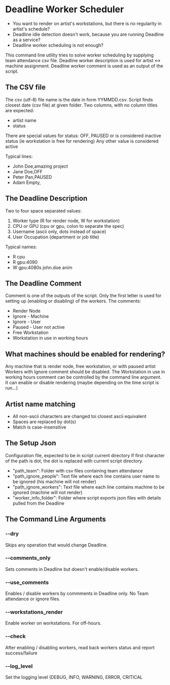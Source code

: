 # Deadline Worker Scheduler

* You want to render on artist's workstations, but there is no regularity in artist's schedule?
* Deadline idle detection doesn't work, because you are running Deadline as a service?
* Deadline worker scheduling is not enough?

This command line utility tries to solve worker scheduling by supplying team attendance csv file.
Deadline worker description is used for artist <-> machine assignment.
Deadline worker comment is used as an output of the script.

## The CSV file
The csv (utf-8) file name is the date in form YYMMDD.csv.
Script finds closest date (csv file) at given folder.
Two columns, with no column titles are expected:
* artist name
* status

There are special values for status:
OFF, PAUSED or <empty> is considered inactive status (ie workstation is free for rendering)
Any other value is considered active

Typical lines:
* John Doe,amazing project
* Jane Doe,OFF
* Peter Pan,PAUSED
* Adam Empty,

## The Deadline Description
Two to four space separated values:
1. Worker type (R for render node, W for workstation)
2. CPU or GPU (cpu or gpu, colon to separate the spec)
3. Username (ascii only, dots instead of space)
4. User Occupation (department or job title)

Typical names:
* R cpu
* R gpu:4090
* W gpu:4080s john.doe anim

## The Deadline Comment
Comment is one of the outputs of the script. Only the first letter is used for setting up (enabling or disabling) of the workers.
The comments:

* Render Node
* Ignore - Machine
* Ignore - User
* Paused - User not active
* Free Workstation
* Workstation in use in working hours

## What machines should be enabled for rendering?
Any machine that is render node, free workstation, or with paused artist
Workers with Ignore comment should be disabled.
The Workstation in use in working hours comment can be controlled by the command line argument.
It can enable or disable rendering (maybe depending on the time script is run...)

## Artist name matching
* All non-ascii characters are changed toi closest ascii equivalent
* Spaces are replaced by dot(s)
* Match is case-insensitive

## The Setup Json
Configuration file, expected to be in script current directory
If first character of the path is dot, the dot is replaced with current script directory.
* "path_team": Folder with csv files containing team attendance
* "path_ignore_people": Text file where each line contains user name to be ignored (his machine will not render)
* "path_ignore_workers": Text file where each line contains machine to be ignored (machine will not render)
* "worker_info_folder": Folder where script exports json files with details pulled from the Deadline

## The Command Line Arguments

### --dry
Skips any operation that would change Deadline.
### --comments_only
Sets comments in Deadline but doesn't enable/disable workers.
### --use_comments
Enables / disable workers by commments in Deadline only. No Team attendance or ignore files.
### --workstations_render
Enable worker on workstations. For off-hours.
### --check
After enabling / disabling workers, read back workers status and report success/failure
### --log_level
Set the logging level (DEBUG, INFO, WARNING, ERROR, CRITICAL
